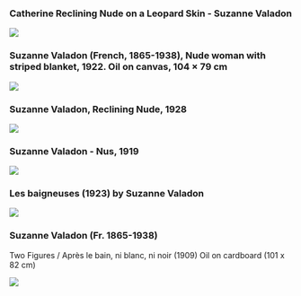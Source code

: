 ### Catherine Reclining Nude on a Leopard Skin - Suzanne Valadon
<img src="https://64.media.tumblr.com/0bb1563fe3b3f612f5cf4202a4e3f784/33055751786f809f-58/s1280x1920/695399c500281fb60d46afef0e872085474a0603.jpg">

### Suzanne Valadon (French, 1865-1938), Nude woman with striped blanket, 1922. Oil on canvas, 104 × 79 cm
<img src="https://64.media.tumblr.com/b3e88503d452bd5b4c810574c62cb53c/1c3cb350bab8c408-b0/s2048x3072/90090842288d4f0a615e06388058c937d2b223fe.png">

### Suzanne Valadon, Reclining Nude, 1928
<img src="https://64.media.tumblr.com/f368d9243c43a3093419d9a5783f60a4/tumblr_ow4bl36DEQ1wz6jjho1_540.jpg">

### Suzanne Valadon  -  Nus,  1919
<img src="https://64.media.tumblr.com/e8bd71fcab2f4ecb5eea72e22b84733b/5cb015e676b4f1b9-2c/s1280x1920/f61577e12c2d83a16a68270c690924314b973c72.png">

### Les baigneuses (1923) by Suzanne Valadon
<img src="https://64.media.tumblr.com/c434e4bfc3cc66422cdbf4ef8c0c4fa5/20cc502f1eeac5d4-6d/s540x810/7619d18c77c14fd9ef1b00665c6e53f63a8a6a29.png">

### Suzanne Valadon (Fr. 1865-1938)
Two Figures / Après le bain, ni blanc, ni noir (1909)
Oil on cardboard (101 x 82 cm)

<img src="https://64.media.tumblr.com/5e6be0ee92c1c53d2470115d32e6ddab/b4e7919538d4f795-a2/s1280x1920/2f64d1360ad996ed30c0f10ae8afd5e28170221f.jpg">





